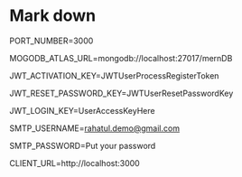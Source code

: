 # Mark down 
PORT_NUMBER=3000

MOGODB_ATLAS_URL=mongodb://localhost:27017/mernDB

JWT_ACTIVATION_KEY=JWTUserProcessRegisterToken

JWT_RESET_PASSWORD_KEY=JWTUserResetPasswordKey

JWT_LOGIN_KEY=UserAccessKeyHere

SMTP_USERNAME=rahatul.demo@gmail.com

SMTP_PASSWORD=Put your password

CLIENT_URL=http://localhost:3000

